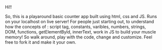 Hi!!

So, this is a playaround basic counter app built using html, css and JS. Runs on your localhost on live server!
For people just starting out, to understand how the concepts of : script tag, constants, varibles, numbers, strings, DOM, functions, getElementById, innerText, work in JS to build your muscle memory! So walk around, play with the code, change and customize. Feel free to fork it and make it your own.
